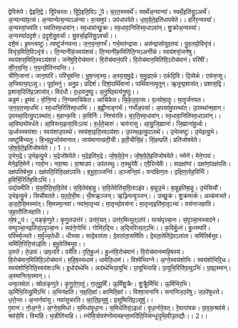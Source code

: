 

  
द्वेविरू॑पे। द्वेइति॒द्वे। विू॑पेचरतः। विू॑पे॒इति॒विऽू॑पे। च॒र॒त॒स्स्वर्थे॑। स्वर्थे॑अ॒न्यान्या॑। स्वर्थे॒इति॑सु॒ऽअर्थे॑। अ॒न्यान्या॑व॒त्सं। अ॒न्यान्येत्य॒न्याऽअ॑न्या। व॒त्समुप॑। उप॑धापयेते। धा॒प॒ये॒ते॒इति॑धापयेते।। हरि॑र॒न्यस्यां॑। अ॒न्यस्यां॒भव॑ति। भव॑तिस्व॒धावा॑न्। स्व॒धावा॑न्छु॒क्रः। स्व॒धावा॒निति॑स्व॒धाऽवा॑न्। शु॒क्रोअ॒न्यस्यां॑। अ॒न्यस्यां॑ददृशे। द॒दृ॒शे॒सु॒वर्चाः॑। सु॒वर्चा॒इति॑सु॒ऽवर्चाः॑।।  
दशे॒मं। इ॒मन्त्वष्टुः॑। त्वष्टु॑र्जनयन्त। ज॒न॒य॒न्त॒गर्भं॑। गर्भ॒मत॑न्द्रासः। अत॑न्द्रासोयुव॒तयः॑। यु॒व॒तयो॒विभृ॑त्रं। विभृ॑त्र॒मिति॒विऽभृ॑त्रं।। ति॒ग्मानी॑कं॒स्वय॑शसं। ति॒ग्मानी॑क॒मिति॑ति॒ग्मऽअनी॑कं। स्वय॑शसं॒जने॑षु। स्वय॑शस॒मिति॒स्वऽय॑शसं। जने॑षुवि॒रोच॑मानं। वि॒रोच॑मानं॒परि॑। वि॒रोच॑मान॒मिति॑वि॒ऽरोच॑मानं। परि॑षीं। सीं॒न॒य॒न्ति॒। न॒य॒न्ती॒ति॑नयन्ति।।  
त्रीणि॒जाना॑। जाना॒परि॑। परि॑भूषन्ति। भू॒ष॒न्त्य॒स्य॒। अ॒स्य॒स॒मु॒द्रे। स॒मु॒द्रएकं॑। एकं॑दि॒वि। दि॒व्येकं॑। एक॑म॒प्सु। अ॒प्स्वित्य॒प्ऽसु।। पूर्वा॒मनु॑। अनु॒प्र। प्रदिशं॑। दिशं॒पार्थि॑वानां। पार्थि॑वानामृ॒तून्। ऋ॒तून्प्र॒शास॑त्। प्रशास॒द्वि। प्र॒शास॒दिति॑प्र॒ऽशास॑त्। विद॑धौ। द॒धा॒वनु॒ष्ठु। अ॒नु॒ष्ठ्वित्य॑नु॒ष्ठु।।  
कइ॒मं। इ॒मंवः॑। वो॒नि॒ण्यं। नि॒ण्यमाचि॑केत। आचि॑केत। चि॒के॒त॒व॒त्सः। व॒त्सोमा॒तॄः। मा॒तॄर्ज॑नयत। ज॒न॒य॒त॒स्व॒धभिः॑। स्व॒धाभि॒रिति॑स्व॒धाभिः॑।। ब॒ह्वी॒नाङ्गर्भः॑। गर्भो॑अ॒पसां॑। अ॒पसा॑मु॒पस्था॑त्। उ॒पस्था॑न्म॒हान्। उ॒पस्था॒दित्यु॒पऽस्था॑त्। म॒हान्क॒विः। क॒विर्निः। निश्च॑रति। च॒र॒ति॒स्व॒धावा॑न्। स्व॒धावा॒निति॑स्व॒धाऽवा॑न्।।  
आ॒विष्ठ्यो॑वर्धते। आ॒विस्त्य॒इत्या॒विःऽत्यः॑। व॒र्ध॒ते॒चारुः॑। चारु॑रासु। आ॒सु॒जि॒ह्मानां॑। जि॒ह्माना॑मू॒र्ध्वः। ऊ॒र्ध्वस्स्वय॑शाः। स्वय॑शाउ॒पस्थे॑। स्वय॑शा॒इति॒स्वऽय॑शाः। उ॒पस्थ॒इत्यु॒पऽस्थे॑।। उ॒भेत्वष्टुः॑। उ॒भेइत्यु॒भे। त्वष्टु॑र्बिभ्यतुः। बि॒भ्य॒तु॒र्जाय॑मानात्। जाय॑मानात्प्रती॒ची। प्र॒ती॒चीसिं॒हं। सिं॒हम्प्रति॑। प्रति॑जोषयेते। जो॒ष॒ये॒ते॒इति॑जोषयेते।। 1 ।।  
उ॒भेभ॒द्रे। उ॒भेइत्यु॒भे। भ॒द्रेजो॑षयेते। भ॒द्रेइति॑भ॒द्रे। जो॒ष॒ये॒ते॒न। जो॒ष॒ये॒ते॒इति॑जोषयेते। नमेने॑। मेने॒गावः॑। मेने॒इति॒मेने॑। गावो॒न। नवा॒श्राः। वा॒श्राउप॑। उप॑तस्थुः। त॒स्थु॒रेवैः॑। एवै॒रित्येवैः॑।। सदक्षा॑णां। दक्षा॑णां॒दक्ष॑पतिः। दक्ष॑पतिर्बभूव। दक्ष॑पति॒रिति॒दक्ष॑ऽपतिः। ब॒भू॒वा॒ञ्जन्ति॑। अ॒ञ्जन्ति॒यं। यन्द॑क्षिण॒तः। द॒क्षि॒ण॒तोह॒विर्भिः॑। ह॒विर्भि॒रिति॑ह॒विःऽभिः॑।।  
उद्यं॑यमीति। यं॒य॒मी॒ति॒स॒वि॒तेव॑। स॒वि॒तेव॑बा॒हू। स॒वि॒तेवेति॑स॒वि॒ताऽइ॑व। बा॒हूउ॒भे। बा॒हूइति॑बा॒हू। उ॒भेसिचौ॑। उ॒भेइत्यु॒भे। सिचौ॑यतते। य॒त॒ते॒भी॒मः। भी॒मऋ॒ञ्जन्। ऋ॒ञ्ज्नित्यृ॒ञ्जन्।। उच्छु॒क्रं। शु॒क्रमत्कं॑। अत्क॑मजते। अ॒ज॒ते॒सि॒मस्मा॑त्। सि॒मस्मा्॒नवा॑। नवा॑मा॒तृभ्यः॑। मा॒तृभ्यो॒वस॑ना। मा॒तृभ्य॒इति॑मा॒तृऽभ्यः॑। वस॑नाजहाति। ज॒हा॒तीति॑जहाति।।  
त्वे॒षंू॒पं। ू॒पङ्कृ॑णुते। कृ॒णु॒तउत्त॑रं। उत्त॑रं॒यत्। उत्त॑र॒मित्युत्ऽत॑रं। यत्सं॑पृञ्चा॒नः। सं॒पृ॒ञ्चा॒नस्सद॑ने। सम्पृ॒ञ्चा॒नइति॑सं॒ऽपृ॒ञ्चा॒नः। सद॑ने॒गोभिः॑। गोभि॑र॒द्भिः। अ॒द्भिरित्य॒त्ऽभिः।। क॒विर्बु॒ध्नं। बु॒ध्नम्परि॑। परि॑मर्मृज्यते। म॒र्मृ॒ज्य॒तेधीः। धीस्सा। सादे॒वता॑ता। दे॒वता॑ता॒समि॑तिः। दे॒वता॒तेति॑दे॒वऽता॑ता। समि॑तिर्बभूव। समि॑ति॒रिति॒संऽइ॑तिः। ब॒भू॒वेति॑बभूव।।  
उ॒रुते॑। ते॒ज्रयः॑। ज्रयः॒परि॑। पर्ये॑ति। ए॒ति॒बु॒ध्नं। बु॒ध्नंवि॒रोच॑मानं। वि॒रोच॑मानम्महि॒षस्य॑। वि॒रोच॑मान॒मिति॑वि॒ऽरोच॑मानं। म॒हि॒ष॒स्यधाम॑। धामेति॒धाम॑।। विश्वे॑भिरग्ने। अ॒ग्ने॒स्वय॑शोभिः। स्वय॑शोभिरि्॒धः। स्वय॑शोभि॒रिति॒स्वय॑शःऽभिः। इ्॒धोद॑ब्धेभिः। अद॑ब्धेभिःपा॒युभिः॑। पा॒युभिः॑पाहि। पा॒युभि॒रिति॑पा॒युऽभिः॑। पा॒ह्य॒स्मान्। अ॒स्मानित्य॒स्मान्।।  
धन्व॒त्स्रोतः॑। स्रोतः॑कृणुते। कृ॒णु॒ते॒गा॒तुं। गा॒तुमू॒र्मिं। ऊ॒र्मिंशु॒क्रैः। शु॒क्रैू॒र्मिभिः॑। ऊ॒र्मिभि॑र॒भि। ऊ॒र्मिभि॒रित्यू॒र्मिऽभिः॑। अ॒भिन॑क्षति। न॒क्ष॒ति॒क्षां। क्षामिति॒क्षां।। विश्वा॒सना॑नि। सना॑निज॒ठरे॑षु। ज॒ठरे॑षुधत्ते। ध॒त्ते॒न्तः। अ॒न्तर्नवा॑सु। नवा॑सुचरति। च॒र॒ति॒प्र॒सूषु॑। प्र॒सूष्विति॑प्र॒ऽसूषु॑।।  
ए॒वानः॑। नो॒अ॒ग्ने॒। अ॒ग्ने॒स॒मिधा॑। स॒मिधा॑वृ॒धा॒नः। स॒मिधेति॑सं॒ऽइधा॑। वृ॒धा॒नोरे॒वत्। रे॒वत्पा॑वक। पा॒व॒क॒श्रव॑से। श्रव॑से॒वि। विभा॑हि। भा॒हीति॑भाहि।। त्नो॑मि॒त्रोवरु॑णॊमामहन्ता॒मदि॑ति॒स्सिन्धुः॑पृ॒थि॒वीउ॒तद्यौः।। 2।।  
